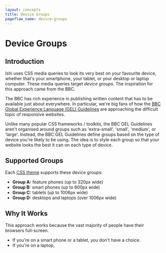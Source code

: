 ```yaml
---
layout: concepts
title: Device Groups
pageflow_name: device-groups
---
```


# Device Groups

## Introduction

Ishi uses CSS media queries to look its very best on your favourite device, whether that's your smartphone, your tablet, or your desktop or laptop computer. These media queries target _device groups_. The inspiration for this approach came from the BBC.

The BBC has rich experience in publishing written content that has to be available just about everywhere. In particular, we're big fans of how the [BBC Global Experience Language (GEL) Guidelines](http://www.bbc.co.uk/gel) are approaching the difficult topic of responsive websites.

Unlike many popular CSS frameworks / toolkits, the BBC GEL Guidelines aren't organised around groups such as 'extra-small', 'small', 'medium', or 'large'. Instead, the BBC GEL Guidelines define groups based on the type of device you're likely to be using. The idea is to style each group so that your website looks the best it can on each type of device.

## Supported Groups

Each [CSS theme](themes.html) supports these device groups:

* __Group A:__ feature phones (up to 320px wide)
* __Group B:__ smart phones (up to 600px wide)
* __Group C:__ tablets (up to 1006px wide)
* __Group D:__ desktops and laptops (over 1006px wide)

## Why It Works

This approach works because the vast majority of people have their browsers full-screen.

* If you're on a smart phone or a tablet, you don't have a choice.
* If you're on a laptop,